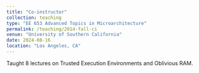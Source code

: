 ```yaml
---
title: "Co-instructor"
collection: teaching
type: "EE 653 Advanced Topics in Microarchitecture"
permalink: /teaching/2014-fall-ci
venue: "University of Southern California"
date: 2024-08-16
location: "Los Angeles, CA"
---
```

Taught 8 lectures on Trusted Execution Environments and Oblivious RAM. 